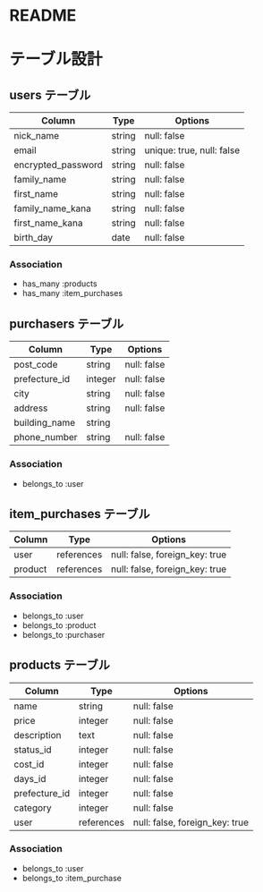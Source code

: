 # README

# テーブル設計

## users テーブル

| Column             | Type   | Options                  |
| ------------------ | ------ | ------------------------ |
| nick_name          | string | null: false              |
| email              | string | unique: true, null: false|
| encrypted_password | string | null: false              |
| family_name        | string | null: false              |
| first_name         | string | null: false              |
| family_name_kana   | string | null: false              |
| first_name_kana    | string | null: false              |
| birth_day          | date   | null: false              |

### Association

- has_many :products
- has_many :item_purchases

## purchasers テーブル

| Column             | Type       | Options                        |
| ------------------ | ---------- | ------------------------------ |
| post_code          | string     | null: false                    |
| prefecture_id      | integer    | null: false                    |
| city               | string     | null: false                    |
| address            | string     | null: false                    |
| building_name      | string     |                                |
| phone_number       | string     | null: false                    |

### Association

- belongs_to :user

## item_purchases テーブル

| Column             | Type       | Options                        |
| ------------------ | ---------- | ------------------------------ |
| user               | references | null: false, foreign_key: true |
| product            | references | null: false, foreign_key: true |

### Association

- belongs_to :user
- belongs_to :product
- belongs_to :purchaser

## products テーブル

| Column             | Type       | Options                        |
| ------------------ | ---------- | ------------------------------ |
| name               | string     | null: false                    |
| price              | integer    | null: false                    |
| description        | text       | null: false                    |
| status_id          | integer    | null: false                    |
| cost_id            | integer    | null: false                    |
| days_id            | integer    | null: false                    |
| prefecture_id      | integer    | null: false                    |
| category           | integer    | null: false                    |
| user               | references | null: false, foreign_key: true |

### Association

- belongs_to :user
- belongs_to :item_purchase